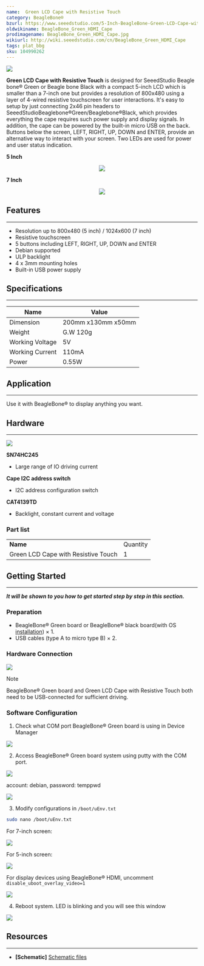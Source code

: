 ```yaml
---
name:  Green LCD Cape with Resistive Touch
category: BeagleBone®
bzurl: https://www.seeedstudio.com/5-Inch-BeagleBone-Green-LCD-Cape-with-Resistive-Touch-p-2642.html
oldwikiname: BeagleBone_Green_HDMI_Cape
prodimagename: BeagleBone_Green_HDMI_Cape.jpg
wikiurl: http://wiki.seeedstudio.com/cn/BeagleBone_Green_HDMI_Cape
tags: plat_bbg
sku: 104990262
---
```


![](https://www.seeedstudio.site/media/catalog/product/cache/ef3164306500b1080e8560b2e8b5cc0f/h/t/httpsstatics3.seeedstudio.comseeedimg2016-08ddkssqrw2lfthpq0phlecp1r.jpg)


**Green LCD Cape with Resistive Touch** is designed for SeeedStudio Beagle bone® Green or Beagle bone Black with a compact 5-inch LCD which is smaller than a 7-inch one but provides a resolution of 800x480 using a layer of 4-wired resistive touchscreen for user interactions. It's easy to setup by just connecting 2x46 pin headers to SeeedStudioBeaglebone®Green/Beaglebone®Black, which provides everything the cape requires such power supply and display signals. In addition, the cape can be powered by the built-in micro USB on the back. Buttons below the screen, LEFT, RIGHT, UP, DOWN and ENTER, provide an alternative way to interact with your screen. Two LEDs are used for power and user status indication.


**5 Inch**

<p style="text-align:center"><a href="https://www.seeedstudio.com/5-Inch-BeagleBone-Green-LCD-Cape-with-Resistive-Touch-p-2642.html" target="_blank"><img src="https://github.com/SeeedDocument/wiki_english/raw/master/docs/images/300px-Get_One_Now_Banner-ragular.png" /></a></p>


**7 Inch**

<p style="text-align:center"><a href="https://www.seeedstudio.com/7-Inch-BeagleBone-Green-LCD-Cape-with-Resistive-Touch-p-2643.html" target="_blank"><img src="https://github.com/SeeedDocument/wiki_english/raw/master/docs/images/300px-Get_One_Now_Banner-ragular.png" /></a></p>



## Features

--------

- Resolution up to 800x480 (5 inch)  /   1024x600 (7 inch)
- Resistive touchscreen
- 5 buttons including LEFT, RIGHT, UP, DOWN and ENTER
- Debian supported
- ULP backlight
- 4 x 3mm mounting holes
- Built-in USB power supply

## Specifications

-------------

| Name                | Value                                                                                                  |
|--------------------------|--------------------------------------------------------------------------------------------------------|
| Dimension            | 200mm x130mm x50mm                                                                                              |
| Weight | G.W 120g                                  |
|Working Voltage|5V |
|Working Current|110mA |
|Power|0.55W |


## Application

-----------------

Use it with BeagleBone® to display anything you want.

## Hardware
-----------------

![](https://www.seeedstudio.site/media/catalog/product/cache/ef3164306500b1080e8560b2e8b5cc0f/h/t/httpsstatics3.seeedstudio.comseeedimg2016-08za8h5rzwtbm1lq3n3oydkcxp.jpg)


**SN74HC245**

   - Large range of IO driving current

**Cape I2C address switch**

   - I2C address configuration switch

**CAT4139TD**

   - Backlight, constant current and voltage


### Part list

|                            |          |
|----------------------------|----------|
| **Name**             | Quantity |
|  Green LCD Cape with Resistive Touch | 1        |

## Getting Started
-----------

***It will be shown to you how to get started step by step in this section.***

### Preparation

- BeagleBone® Green board or BeagleBone® black board(with OS [installation](http://beagleboard.org/getting-started)) × 1.
- USB cables (type A to micro type B) × 2.

### Hardware Connection

![](https://www.seeedstudio.site/media/catalog/product/cache/ef3164306500b1080e8560b2e8b5cc0f/h/t/httpsstatics3.seeedstudio.comseeedimg2016-086yqt2uwelst8w5mwuaklys12.jpg)

<div class="admonition note">
<p class="admonition-title">Note</p>

BeagleBone® Green board and Green LCD Cape with Resistive Touch both need to be USB-connected for sufficient driving.

</div>

### Software Configuration

1. Check what COM port BeagleBone® Green board is using in Device Manager

![](https://github.com/SeeedDocument/BBG-LCD-Cape-with-Resistive-Touch/raw/master/img/com-show.png)

2. Access BeagleBone® Green board system using putty with the COM port.

![](https://github.com/SeeedDocument/BBG-LCD-Cape-with-Resistive-Touch/raw/master/img/putty-config.png)

account: debian, password: temppwd

![](https://github.com/SeeedDocument/BBG-LCD-Cape-with-Resistive-Touch/raw/master/img/BBG-start.png)

3. Modify configurations in `/boot/uEnv.txt `

```bash
sudo nano /boot/uEnv.txt
```

For 7-inch screen:

![](https://github.com/SeeedDocument/BBG-LCD-Cape-with-Resistive-Touch/raw/master/img/7-inch-config.png)

For 5-inch screen:

![](https://github.com/SeeedDocument/BBG-LCD-Cape-with-Resistive-Touch/raw/master/img/5-inch-config.png)

For display devices using BeagleBone® HDMI, uncomment `disable_uboot_overlay_video=1`

![](https://github.com/SeeedDocument/BBG-LCD-Cape-with-Resistive-Touch/raw/master/img/HDMI-config.png)

4. Reboot system. LED is blinking and you will see this window

![](https://raw.githubusercontent.com/SeeedDocument/BeagleBone_Green_HDMI_Cape/master/img/Bbb_vnc.jpg)

## Resources
---------

- **[Schematic]** [Schematic files](http://statics3.seeedstudio.com/assets/file/bazaar/product/5INCH_BBG_00A2_SCH.pdf)

